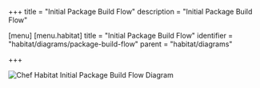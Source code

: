 +++
title = "Initial Package Build Flow"
description = "Initial Package Build Flow"

[menu]
  [menu.habitat]
    title = "Initial Package Build Flow"
    identifier = "habitat/diagrams/package-build-flow"
    parent = "habitat/diagrams"

+++

![Chef Habitat Initial Package Build Flow Diagram](/images/infographics/habitat-initial-package-build-flow.png)

